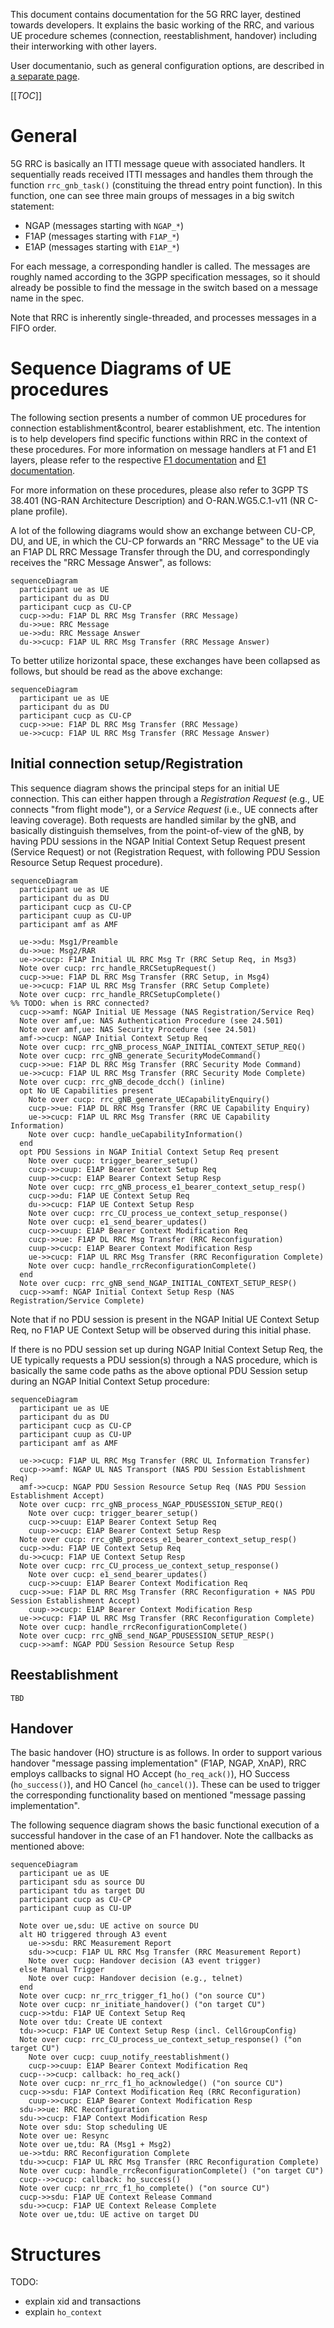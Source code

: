 This document contains documentation for the 5G RRC layer, destined towards
developers. It explains the basic working of the RRC, and various UE procedure
schemes (connection, reestablishment, handover) including their interworking
with other layers.

User documentanio, such as general configuration options, are described in [a
separate page](./rrc-usagetmd).

[[_TOC_]]

# General

5G RRC is basically an ITTI message queue with associated handlers. It
sequentially reads received ITTI messages and handles them through the function
`rrc_gnb_task()` (constituing the thread entry point function). In this
function, one can see three main groups of messages in a big switch statement:

- NGAP (messages starting with `NGAP_*`)
- F1AP (messages starting with `F1AP_*`)
- E1AP (messages starting with `E1AP_*`)

For each message, a corresponding handler is called. The messages are roughly
named according to the 3GPP specification messages, so it should already be
possible to find the message in the switch based on a message name in the spec.

Note that RRC is inherently single-threaded, and processes messages in a FIFO
order.

# Sequence Diagrams of UE procedures

The following section presents a number of common UE procedures for connection
establishment&control, bearer establishment, etc. The intention is to help
developers find specific functions within RRC in the context of these
procedures. For more information on message handlers at F1 and E1 layers,
please refer to the respective [F1 documentation](../F1AP/F1-design.md) and [E1
documentation](../E1AP/E1-design.md).

For more information on these procedures, please also refer to 3GPP TS 38.401
(NG-RAN Architecture Description) and O-RAN.WG5.C.1-v11 (NR C-plane profile).

A lot of the following diagrams would show an exchange between CU-CP, DU, and
UE, in which the CU-CP forwards an "RRC Message" to the UE via an F1AP DL RRC
Message Transfer through the DU, and correspondingly receives the "RRC Message
Answer", as follows:

```mermaid
sequenceDiagram
  participant ue as UE
  participant du as DU
  participant cucp as CU-CP
  cucp->>du: F1AP DL RRC Msg Transfer (RRC Message)
  du->>ue: RRC Message
  ue->>du: RRC Message Answer
  du->>cucp: F1AP UL RRC Msg Transfer (RRC Message Answer)
```

To better utilize horizontal space, these exchanges have been collapsed as
follows, but should be read as the above exchange:

```mermaid
sequenceDiagram
  participant ue as UE
  participant du as DU
  participant cucp as CU-CP
  cucp->>ue: F1AP DL RRC Msg Transfer (RRC Message)
  ue->>cucp: F1AP UL RRC Msg Transfer (RRC Message Answer)
```

## Initial connection setup/Registration

This sequence diagram shows the principal steps for an initial UE connection.
This can either happen through a _Registration Request_ (e.g., UE connects
"from flight mode"), or a _Service Request_ (i.e., UE connects after leaving
coverage). Both requests are handled similar by the gNB, and basically
distinguish themselves, from the point-of-view of the gNB, by having PDU
sessions in the NGAP Initial Context Setup Request present (Service Request) or
not (Registration Request, with following PDU Session Resource Setup Request
procedure).

```mermaid
sequenceDiagram
  participant ue as UE
  participant du as DU
  participant cucp as CU-CP
  participant cuup as CU-UP
  participant amf as AMF

  ue->>du: Msg1/Preamble
  du->>ue: Msg2/RAR
  ue->>cucp: F1AP Initial UL RRC Msg Tr (RRC Setup Req, in Msg3)
  Note over cucp: rrc_handle_RRCSetupRequest()
  cucp->>ue: F1AP DL RRC Msg Transfer (RRC Setup, in Msg4)
  ue->>cucp: F1AP UL RRC Msg Transfer (RRC Setup Complete)
  Note over cucp: rrc_handle_RRCSetupComplete()
%% TODO: when is RRC connected?
  cucp->>amf: NGAP Initial UE Message (NAS Registration/Service Req)
  Note over amf,ue: NAS Authentication Procedure (see 24.501)
  Note over amf,ue: NAS Security Procedure (see 24.501)
  amf->>cucp: NGAP Initial Context Setup Req
  Note over cucp: rrc_gNB_process_NGAP_INITIAL_CONTEXT_SETUP_REQ()
  Note over cucp: rrc_gNB_generate_SecurityModeCommand()
  cucp->>ue: F1AP DL RRC Msg Transfer (RRC Security Mode Command)
  ue->>cucp: F1AP UL RRC Msg Transfer (RRC Security Mode Complete)
  Note over cucp: rrc_gNB_decode_dcch() (inline)
  opt No UE Capabilities present
    Note over cucp: rrc_gNB_generate_UECapabilityEnquiry()
    cucp->>ue: F1AP DL RRC Msg Transfer (RRC UE Capability Enquiry)
    ue->>cucp: F1AP UL RRC Msg Transfer (RRC UE Capability Information)
    Note over cucp: handle_ueCapabilityInformation()
  end
  opt PDU Sessions in NGAP Initial Context Setup Req present
    Note over cucp: trigger_bearer_setup()
    cucp->>cuup: E1AP Bearer Context Setup Req
    cuup->>cucp: E1AP Bearer Context Setup Resp
    Note over cucp: rrc_gNB_process_e1_bearer_context_setup_resp()
    cucp->>du: F1AP UE Context Setup Req
    du->>cucp: F1AP UE Context Setup Resp
    Note over cucp: rrc_CU_process_ue_context_setup_response()
    Note over cucp: e1_send_bearer_updates()
    cucp->>cuup: E1AP Bearer Context Modification Req
    cucp->>ue: F1AP DL RRC Msg Transfer (RRC Reconfiguration)
    cuup->>cucp: E1AP Bearer Context Modification Resp
    ue->>cucp: F1AP UL RRC Msg Transfer (RRC Reconfiguration Complete)
    Note over cucp: handle_rrcReconfigurationComplete()
  end
  Note over cucp: rrc_gNB_send_NGAP_INITIAL_CONTEXT_SETUP_RESP()
  cucp->>amf: NGAP Initial Context Setup Resp (NAS Registration/Service Complete)
```

Note that if no PDU session is present in the NGAP Initial UE Context Setup
Req, no F1AP UE Context Setup will be observed during this initial phase.

If there is no PDU session set up during NGAP Initial Context Setup Req, the UE
typically requests a PDU session(s) through a NAS procedure, which is basically
the same code paths as the above optional PDU Session setup during an NGAP
Initial Context Setup procedure:

```mermaid
sequenceDiagram
  participant ue as UE
  participant du as DU
  participant cucp as CU-CP
  participant cuup as CU-UP
  participant amf as AMF

  ue->>cucp: F1AP UL RRC Msg Transfer (RRC UL Information Transfer)
  cucp->>amf: NGAP UL NAS Transport (NAS PDU Session Establishment Req)
  amf->>cucp: NGAP PDU Session Resource Setup Req (NAS PDU Session Establishment Accept)
  Note over cucp: rrc_gNB_process_NGAP_PDUSESSION_SETUP_REQ()
    Note over cucp: trigger_bearer_setup()
    cucp->>cuup: E1AP Bearer Context Setup Req
    cuup->>cucp: E1AP Bearer Context Setup Resp
  Note over cucp: rrc_gNB_process_e1_bearer_context_setup_resp()
  cucp->>du: F1AP UE Context Setup Req
  du->>cucp: F1AP UE Context Setup Resp
  Note over cucp: rrc_CU_process_ue_context_setup_response()
    Note over cucp: e1_send_bearer_updates()
    cucp->>cuup: E1AP Bearer Context Modification Req
  cucp->>ue: F1AP DL RRC Msg Transfer (RRC Reconfiguration + NAS PDU Session Establishment Accept)
    cuup->>cucp: E1AP Bearer Context Modification Resp
  ue->>cucp: F1AP UL RRC Msg Transfer (RRC Reconfiguration Complete)
  Note over cucp: handle_rrcReconfigurationComplete()
  Note over cucp: rrc_gNB_send_NGAP_PDUSESSION_SETUP_RESP()
  cucp->>amf: NGAP PDU Session Resource Setup Resp
```

## Reestablishment

    TBD

## Handover

The basic handover (HO) structure is as follows. In order to support various
handover "message passing implementation" (F1AP, NGAP, XnAP), RRC employs
callbacks to signal HO Accept (`ho_req_ack()`), HO Success (`ho_success()`),
and HO Cancel (`ho_cancel()`). These can be used to trigger the corresponding
functionality based on mentioned "message passing implementation".

The following sequence diagram shows the basic functional execution of a
successful handover in the case of an F1 handover. Note the callbacks as
mentioned above:

```mermaid
sequenceDiagram
  participant ue as UE
  participant sdu as source DU
  participant tdu as target DU
  participant cucp as CU-CP
  participant cuup as CU-UP

  Note over ue,sdu: UE active on source DU
  alt HO triggered through A3 event
    ue->>sdu: RRC Measurement Report
    sdu->>cucp: F1AP UL RRC Msg Transfer (RRC Measurement Report)
    Note over cucp: Handover decision (A3 event trigger)
  else Manual Trigger
    Note over cucp: Handover decision (e.g., telnet)
  end
  Note over cucp: nr_rrc_trigger_f1_ho() ("on source CU")
  Note over cucp: nr_initiate_handover() ("on target CU")
  cucp->>tdu: F1AP UE Context Setup Req
  Note over tdu: Create UE context
  tdu->>cucp: F1AP UE Context Setup Resp (incl. CellGroupConfig)
  Note over cucp: rrc_CU_process_ue_context_setup_response() ("on target CU")
    Note over cucp: cuup_notify_reestablishment()
    cucp->>cuup: E1AP Bearer Context Modification Req
  cucp-->>cucp: callback: ho_req_ack()
  Note over cucp: nr_rrc_f1_ho_acknowledge() ("on source CU")
  cucp->>sdu: F1AP Context Modification Req (RRC Reconfiguration)
    cuup->>cucp: E1AP Bearer Context Modification Resp
  sdu->>ue: RRC Reconfiguration
  sdu->>cucp: F1AP Context Modification Resp
  Note over sdu: Stop scheduling UE
  Note over ue: Resync
  Note over ue,tdu: RA (Msg1 + Msg2)
  ue->>tdu: RRC Reconfiguration Complete
  tdu->>cucp: F1AP UL RRC Msg Transfer (RRC Reconfiguration Complete)
  Note over cucp: handle_rrcReconfigurationComplete() ("on target CU")
  cucp-->>cucp: callback: ho_success()
  Note over cucp: nr_rrc_f1_ho_complete() ("on source CU")
  cucp->>sdu: F1AP UE Context Release Command
  sdu->>cucp: F1AP UE Context Release Complete
  Note over ue,tdu: UE active on target DU
```

# Structures

TODO:

- explain xid and transactions
- explain `ho_context`
